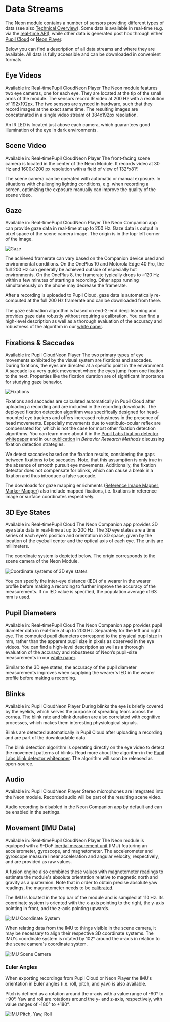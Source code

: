 # Data Streams

The Neon module contains a number of sensors providing different types of data (see also [Technical Overview](/hardware/module-technical-overview/)). Some data is available in real-time (e.g. via the [real-time API](/real-time-api/tutorials/)), while other data is generated post hoc through either [Pupil Cloud](/pupil-cloud/) or [Neon Player](/neon-player/).

Below you can find a description of all data streams and where they are available. All data is fully accessible and can be downloaded in convenient formats.

## Eye Videos

Available in: <Badge>Real-time</Badge><Badge>Pupil Cloud</Badge><Badge>Neon Player</Badge>
The Neon module features two eye cameras, one for each eye. They are located at the tip of the small arms of the module. The sensors record IR video at 200 Hz with a resolution of 192x192px. The two sensors are synced in hardware, such that they record images at the exact same time. The resulting images are concatenated in a single video stream of 384x192px resolution.

An IR LED is located just above each camera, which guarantees good illumination of the eye in dark environments.

## Scene Video

Available in: <Badge>Real-time</Badge><Badge>Pupil Cloud</Badge><Badge>Neon Player</Badge>
The front-facing scene camera is located in the center of the Neon Module. It records video at 30 Hz and 1600x1200 px resolution with a field of view of 132°x81°.

The scene camera can be operated with automatic or manual exposure. In situations with challenging lighting conditions, e.g. when recording a screen, optimizing the exposure manually can improve the quality of the scene video.

## Gaze

Available in: <Badge>Real-time</Badge><Badge>Pupil Cloud</Badge><Badge>Neon Player</Badge>
The Neon Companion app can provide gaze data in real-time at up to 200 Hz. Gaze data is output in pixel space of the scene camera image. The origin is in the top-left corner of the image.

![Gaze](./gaze.jpg)

The achieved framerate can vary based on the Companion device used and environmental conditions. On the OnePlus 10 and Motorola Edge 40 Pro, the full 200 Hz can generally be achieved outside of especially hot environments. On the OnePlus 8, the framerate typically drops to ~120 Hz within a few minutes of starting a recording. Other apps running simultaneously on the phone may decrease the framerate.

After a recording is uploaded to Pupil Cloud, gaze data is automatically re-computed at the full 200 Hz framerate and can be downloaded from there.

The gaze estimation algorithm is based on end-2-end deep learning and provides gaze data robustly without requiring a calibration. You can find a high-level description as well as a thorough evaluation of the accuracy and robustness of the algorithm in our [white paper](https://zenodo.org/doi/10.5281/zenodo.10420388). 

## Fixations & Saccades

Available in: <Badge>Pupil Cloud</Badge><Badge>Neon Player</Badge>
The two primary types of eye movements exhibited by the visual system are fixations and saccades. During fixations, the eyes are directed at a specific point in the environment. A saccade is a very quick movement where the eyes jump from one fixation to the next. Properties like the fixation duration are of significant importance for studying gaze behavior.

![Fixations](./fixations.jpg)

Fixations and saccades are calculated automatically in Pupil Cloud after uploading a recording and are included in the recording downloads. The deployed fixation detection algorithm was specifically designed for head-mounted eye trackers and offers increased robustness in the presence of head movements. Especially movements due to vestibulo-ocular reflex are compensated for, which is not the case for most other fixation detection algorithms. You can learn more about it in the [Pupil Labs fixation detector whitepaper](https://docs.google.com/document/d/1CZnjyg4P83QSkfHi_bjwSceWCTWvlVtbGWtuyajv5Jc/export?format=pdf) and in our [publication](https://link.springer.com/article/10.3758/s13428-024-02360-0) in *Behavior Research Methods* discussing fixation detection strategies.

We detect saccades based on the fixation results, considering the gaps between fixations to be saccades. Note, that this assumption is only true in the absence of smooth pursuit eye movements. Additionally, the fixation detector does not compensate for blinks, which can cause a break in a fixation and thus introduce a false saccade.

The downloads for gaze mapping enrichments ([Reference Image Mapper](/pupil-cloud/enrichments/reference-image-mapper/#export-format), [Marker Mapper](/pupil-cloud/enrichments/marker-mapper/#export-format)) also include mapped fixations, i.e. fixations in reference image or surface coordinates respectively.


## 3D Eye States

Available in: <Badge>Real-time</Badge><Badge>Pupil Cloud</Badge>
The Neon Companion app provides  3D eye state data in real-time at up to 200 Hz. The 3D eye states are a time series of each eye's position and orientation in 3D space, given by the location of the eyeball center and the optical axis of each eye. The units are millimeters.

The coordinate system is depicted below. The origin corresponds to the scene camera of the Neon Module.

![Coordinate systems of 3D eye states](./3d_eye_states.png)

You can specify the inter-eye distance (IED) of a wearer in the wearer profile before making a recording to further improve the accuracy of the measurements. If no IED value is specified, the population average of 63 mm is used.

## Pupil Diameters

Available in: <Badge>Real-time</Badge><Badge>Pupil Cloud</Badge>
The Neon Companion app provides pupil diameter data in real-time at up to 200 Hz. Separately for the left and right eye. The computed pupil diameters correspond to the physical pupil size in mm, rather than the apparent pupil size in pixels as observed in the eye videos. You can find a high-level description as well as a thorough evaluation of the accuracy and robustness of Neon’s pupil-size measurements in our [white paper](https://zenodo.org/records/10057185).

Similar to the 3D eye states, the accuracy of the pupil diameter measurements improves when supplying the wearer's IED in the wearer profile before making a recording.

## Blinks

Available in: <Badge>Pupil Cloud</Badge><Badge>Neon Player</Badge>
During blinks the eye is briefly covered by the eyelids, which serves the purpose of spreading tears across the cornea. The blink rate and blink duration are also correlated with cognitive processes, which makes them interesting physiological signals.

Blinks are detected automatically in Pupil Cloud after uploading a recording and are part of the downloadable data.

The blink detection algorithm is operating directly on the eye video to detect the movement patterns of blinks. Read more about the algorithm in the [Pupil Labs blink detector whitepaper](https://docs.google.com/document/d/1JLBhC7fmBr6BR59IT3cWgYyqiaM8HLpFxv5KImrN-qE/export?format=pdf). The algorithm will soon be released as open-source.

## Audio

Available in: <Badge>Pupil Cloud</Badge><Badge>Neon Player</Badge>
Stereo microphones are integrated into the Neon module. Recorded audio will be part of the resulting scene video.

Audio recording is disabled in the Neon Companion app by default and can be enabled in the settings.

## Movement (IMU Data)

Available in: <Badge>Real-time</Badge><Badge>Pupil Cloud</Badge><Badge>Neon Player</Badge>
The Neon module is equipped with a 9-DoF [inertial measurement unit](https://invensense.tdk.com/products/motion-tracking/9-axis/icm-20948/) (IMU) featuring an accelerometer, gyroscope, and magnetometer. The accelerometer and gyroscope measure linear acceleration and angular velocity, respectively, and are provided as raw values.

A fusion engine also combines these values with magnetometer readings to estimate the module's absolute orientation relative to magnetic north and gravity as a quaternion. Note that in order to obtain precise absolute yaw readings, the magnetometer needs to be [calibrated](/data-collection/calibrating-the-imu/).

The IMU is located in the top bar of the module and is sampled at 110 Hz. Its coordinate system is oriented with the x-axis pointing to the right, the y-axis pointing in front, and the z-axis pointing upwards.

![IMU Coordinate System](./imu-xyz-black.jpg)

When relating data from the IMU to things visible in the scene camera, it may be necessary to align their respective 3D coordinate systems. The IMU's coordinate system is rotated by 102° around the x-axis in relation to the scene camera's coordinate system.

![IMU Scene Camera](./imu-scene_camera-black.jpg)

### Euler Angles

When exporting recordings from Pupil Cloud or Neon Player the IMU's orientation in Euler angles (i.e. roll, pitch, and yaw) is also available.

Pitch is defined as a rotation around the x-axis with a value range of -90° to +90°. Yaw and roll are rotations around the y- and z-axis, respectively, with value ranges of -180° to +180°.

![IMU Pitch, Yaw, Roll](./imu-pitch_yaw_roll-black.jpg)

